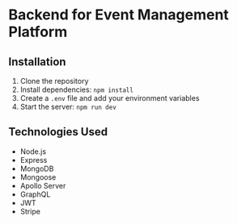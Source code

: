 # Backend for Event Management Platform

## Installation

1. Clone the repository
2. Install dependencies: `npm install`
3. Create a `.env` file and add your environment variables
4. Start the server: `npm run dev`

## Technologies Used

- Node.js
- Express
- MongoDB
- Mongoose
- Apollo Server
- GraphQL
- JWT
- Stripe
